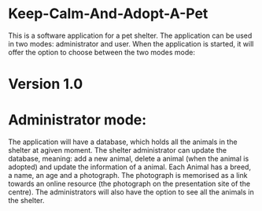 # Keep-Calm-And-Adopt-A-Pet

This is a software application for a pet shelter. The application can
be used in two modes: administrator and user. When the application is started, it will offer the option
to choose between the two modes mode:

# Version 1.0

# Administrator mode:
  The application will have a database, which holds all the animals in the shelter at agiven moment. 
The shelter administrator can update the database, meaning: add a new animal, delete a animal (when the animal 
is adopted) and update the information of a animal. Each Animal has a breed, a name, an age and a photograph. 
The photograph is memorised as a link towards an online resource (the photograph on the presentation
site of the centre). The administrators will also have the option to see all the animals in the shelter.
